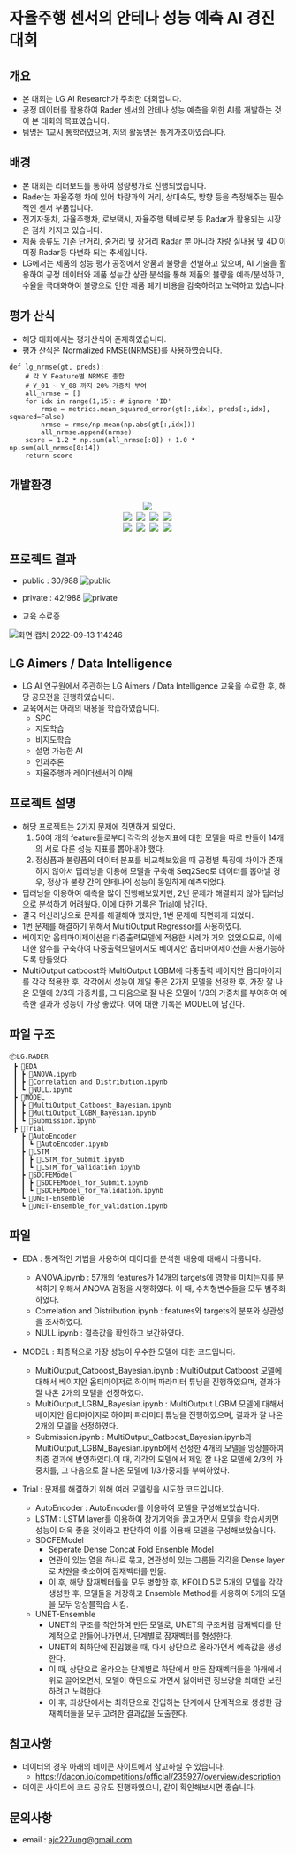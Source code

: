 # 자율주행 센서의 안테나 성능 예측 AI 경진대회

## 개요
* 본 대회는 LG AI Research가 주최한 대회입니다.
* 공정 데이터를 활용하여 Rader 센서의 안테나 성능 예측을 위한 AI를 개발하는 것이 본 대회의 목표였습니다.
* 팀명은 1교시 통학러였으며, 저의 활동명은 통계가조아였습니다.

## 배경
* 본 대회는 리더보드를 통하여 정량평가로 진행되었습니다.
* Rader는 자율주행 차에 있어 차량과의 거리, 상대속도, 방향 등을 측정해주는 필수적인 센서 부품입니다.
* 전기자동차, 자율주행차, 로보택시, 자율주행 택배로봇 등 Radar가 활용되는 시장은 점차 커지고 있습니다. 
* 제품 종류도 기존 단거리, 중거리 및 장거리 Radar 뿐 아니라 차량 실내용 및 4D 이미징 Radar등 다변화 되는 추세입니다.
* LG에서는 제품의 성능 평가 공정에서 양품과 불량을 선별하고 있으며, AI 기술을 활용하여 공정 데이터와 제품 성능간 상관 분석을 통해 제품의 불량을 예측/분석하고, 수율을 극대화하여 불량으로 인한 제품 폐기 비용을 감축하려고 노력하고 있습니다.

## 평가 산식
* 해당 대회에서는 평가산식이 존재하였습니다.
* 평가 산식은 Normalized RMSE(NRMSE)를 사용하였습니다.
```
def lg_nrmse(gt, preds):
    # 각 Y Feature별 NRMSE 총합
    # Y_01 ~ Y_08 까지 20% 가중치 부여
    all_nrmse = []
    for idx in range(1,15): # ignore 'ID'
        rmse = metrics.mean_squared_error(gt[:,idx], preds[:,idx], squared=False)
        nrmse = rmse/np.mean(np.abs(gt[:,idx]))
        all_nrmse.append(nrmse)
    score = 1.2 * np.sum(all_nrmse[:8]) + 1.0 * np.sum(all_nrmse[8:14])
    return score
```

## 개발환경
<p align="center">
  <img src="https://img.shields.io/badge/TensorFlow-FF6F00?style=flat-square&logo=TensorFlow&logoColor=white"/></a>&nbsp
  <br>
  <img src="https://img.shields.io/badge/pandas-150458?style=flat-square&logo=pandas&logoColor=white"/></a>&nbsp
  <img src="https://img.shields.io/badge/NumPy-013243?style=flat-square&logo=NumPy&logoColor=white"/></a>&nbsp
  <img src="https://img.shields.io/badge/SciPy-8CAAE6?style=flat-square&logo=SciPy&logoColor=white"/></a>&nbsp
  <img src="https://img.shields.io/badge/scikit-learn-F7931E?style=flat-square&logo=scikit-learn&logoColor=white"/></a>&nbsp
  <br>
    <img src="https://img.shields.io/badge/-LightGBM-yellow"/></a>&nbsp
    <img src="https://img.shields.io/badge/-catboost-yellow"/></a>&nbsp
    <img src="https://img.shields.io/badge/-byes_opt-blueviolet"/></a>&nbsp
    <img src="https://img.shields.io/badge/-matplotlib-blue"/></a>&nbsp
</p>

## 프로젝트 결과
* public : 30/988
![public](https://user-images.githubusercontent.com/89781598/189795628-7b00ffc2-b06e-44d6-ae6a-e23dd46e881a.png)

* private : 42/988
![private](https://user-images.githubusercontent.com/89781598/189795640-c554775c-0220-4ab7-800c-fa377c32ba21.png)

* 교육 수료증

![화면 캡처 2022-09-13 114246](https://user-images.githubusercontent.com/89781598/189798956-432201b0-bc56-4b11-9f2d-8c4857f0fbd7.png)

## LG Aimers / Data Intelligence
- LG AI 연구원에서 주관하는 LG Aimers / Data Intelligence 교육을 수료한 후, 해당 공모전을 진행하였습니다.
- 교육에서는 아래의 내용을 학습하였습니다.
    - SPC
    - 지도학습
    - 비지도학습
    - 설명 가능한 AI
    - 인과추론
    - 자율주행과 레이더센서의 이해

## 프로젝트 설명
- 해당 프로젝트는 2가지 문제에 직면하게 되었다.
    1. 50여 개의 feature들로부터 각각의 성능지표에 대한 모델을 따로 만들어 14개의 서로 다른 성능 지표를 뽑아내야 했다.
    2. 정상품과 불량품의 데이터 분포를 비교해보았을 때 공정별 특징에 차이가 존재하지 않아서 딥러닝을 이용해 모델을 구축해 Seq2Seq로 데이터를 뽑아낼 경우, 정상과 불량 간의 안테나의 성능이 동일하게 예측되었다.
- 딥러닝을 이용하여 예측을 많이 진행해보았지만, 2번 문제가 해결되지 않아 딥러닝으로 분석하기 어려웠다. 이에 대한 기록은 Trial에 남긴다.
- 결국 머신러닝으로 문제를 해결해야 했지만, 1번 문제에 직면하게 되었다.
- 1번 문제를 해결하기 위해서 MultiOutput Regressor를 사용하였다.
- 베이지안 옵티마이제이션을 다중출력모델에 적용한 사례가 거의 없었으므로, 이에 대한 함수를 구축하여 다중출력모델에서도 베이지안 옵티마이제이션을 사용가능하도록 만들었다.
- MultiOutput catboost와 MultiOutput LGBM에 다중출력 베이지안 옵티마이저를 각각 적용한 후, 각각에서 성능이 제일 좋은 2가지 모델을 선정한 후, 가장 잘 나온 모델에 2/3의 가중치를, 그 다음으로 잘 나온 모델에 1/3의 가중치를 부여하여 예측한 결과가 성능이 가장 좋았다. 이에 대한 기록은 MODEL에 남긴다.

## 파일 구조
```
📦LG.RADER
 ┣ 📂EDA
 ┃ ┣ 📜ANOVA.ipynb
 ┃ ┣ 📜Correlation and Distribution.ipynb
 ┃ ┗ 📜NULL.ipynb
 ┣ 📂MODEL
 ┃ ┣ 📜MultiOutput_Catboost_Bayesian.ipynb
 ┃ ┣ 📜MultiOutput_LGBM_Bayesian.ipynb
 ┃ ┗ 📜Submission.ipynb
 ┣ 📂Trial
   ┣ 📂AutoEncoder
   ┃ ┗ 📜AutoEncoder.ipynb
   ┣ 📂LSTM
   ┃ ┣ 📜LSTM_for_Submit.ipynb
   ┃ ┗ 📜LSTM_for_Validation.ipynb
   ┣ 📂SDCFEModel
   ┃ ┣ 📜SDCFEModel_for_Submit.ipynb
   ┃ ┗ 📜SDCFEModel_for_Validation.ipynb
   ┗ 📂UNET-Ensemble
   ┗ 📜UNET-Ensemble_for_validation.ipynb
```
## 파일 
- EDA : 통계적인 기법을 사용하여 데이터를 분석한 내용에 대해서 다룹니다.
    - ANOVA.ipynb : 57개의 features가 14개의 targets에 영향을 미치는지를 분석하기 위해서 ANOVA 검정을 시행하였다. 이 때, 수치형변수들을 모두 범주화하였다.
    - Correlation and Distribution.ipynb : features와 targets의 분포와 상관성을 조사하였다.
    - NULL.ipynb : 결측값을 확인하고 보간하였다.
    
- MODEL : 최종적으로 가장 성능이 우수한 모델에 대한 코드입니다.
    - MultiOutput_Catboost_Bayesian.ipynb : MultiOutput Catboost 모델에 대해서 베이지안 옵티마이저로 하이퍼 파라미터 튜닝을 진행하였으며, 결과가 잘 나온 2개의 모델을 선정하였다.
    - MultiOutput_LGBM_Bayesian.ipynb : MultiOutput LGBM 모델에 대해서 베이지안 옵티마이저로 하이퍼 파라미터 튜닝을 진행하였으며, 결과가 잘 나온 2개의 모델을 선정하였다.
    - Submission.ipynb : MultiOutput_Catboost_Bayesian.ipynb과 MultiOutput_LGBM_Bayesian.ipynb에서 선정한 4개의 모델을 앙상블하여 최종 결과에 반영하였다.이 때, 각각의 모델에서 제일 잘 나온 모델에 2/3의 가중치를, 그 다음으로 잘 나온 모델에 1/3가중치를 부여하였다.
    
- Trial : 문제를 해결하기 위해 여러 모델링을 시도한 코드입니다.
    - AutoEncoder : AutoEncoder를 이용하여 모델을 구성해보았습니다.
    - LSTM : LSTM layer를 이용하여 장기기억을 끌고가면서 모델을 학습시키면 성능이 더욱 좋을 것이라고 판단하여 이를 이용해 모델을 구성해보았습니다.
    - SDCFEModel
        - Seperate Dense Concat Fold Ensenble Model
        - 연관이 있는 열을 하나로 묶고, 연관성이 있는 그룹들 각각을 Dense layer로 차원을 축소하여 잠재벡터를 만듦.
        - 이 후, 해당 잠재벡터들을 모두 병합한 후, KFOLD 5로 5개의 모델을 각각 생성한 후, 모델들을 저장하고 Ensemble Method를 사용하여 5개의 모델을 모두 앙상블학습 시킴.
    - UNET-Ensemble
        - UNET의 구조를 착안하여 만든 모델로, UNET의 구조처럼 잠재벡터를 단계적으로 만들어나가면서, 단계별로 잠재벡터를 형성한다.
        - UNET의 최하단에 진입했을 때, 다시 상단으로 올라가면서 예측값을 생성한다.
        - 이 때, 상단으로 올라오는 단계별로 하단에서 만든 잠재벡터들을 아래에서 위로 끌어오면서, 모델이 하단으로 가면서 잃어버린 정보량을 최대한 보전하려고 노력한다.
        - 이 후, 최상단에서는 최하단으로 진입하는 단계에서 단계적으로 생성한 잠재벡터들을 모두 고려한 결과값을 도출한다.

## 참고사항
- 데이터의 경우 아래의 데이콘 사이트에서 참고하실 수 있습니다.
    - https://dacon.io/competitions/official/235927/overview/description
- 데이콘 사이트에 코드 공유도 진행하였으니, 같이 확인해보시면 좋습니다.

## 문의사항
* email : ajc227ung@gmail.com

